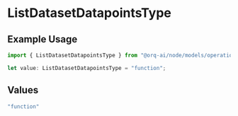 # ListDatasetDatapointsType

## Example Usage

```typescript
import { ListDatasetDatapointsType } from "@orq-ai/node/models/operations";

let value: ListDatasetDatapointsType = "function";
```

## Values

```typescript
"function"
```
